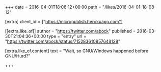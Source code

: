 +++
date = 2016-04-01T18:08:12+00:00
path = "/likes/2016-04-01-18-08-12"

[extra]
client_id = ["https://micropublish.herokuapp.com"]

[[extra.like_of]]
author = "https://twitter.com/abock"
published = 2016-03-30T21:04:36+00:00
type = "entry"
url = "https://twitter.com/abock/status/715283610857648128"

[extra.like_of.content]
text = "Wait, so GNU/Windows happened before GNU/Hurd?"

+++

